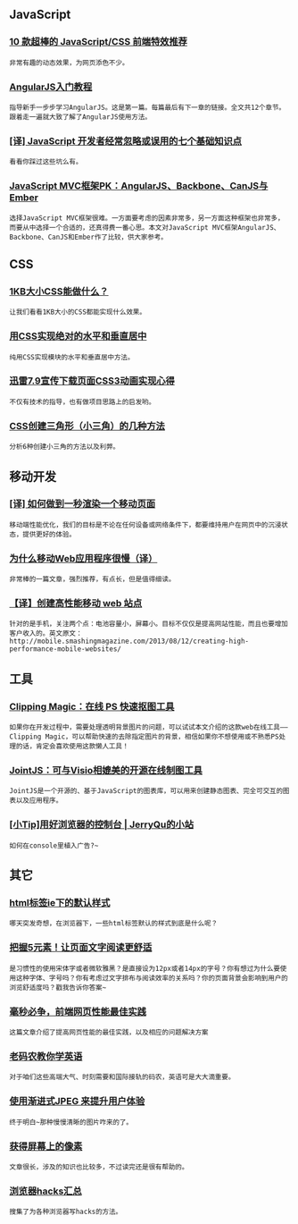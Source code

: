 
## JavaScript

### [10 款超棒的 JavaScript/CSS 前端特效推荐](http://www.iteye.com/news/28046)

    非常有趣的动态效果，为网页添色不少。

### [AngularJS入门教程](http://www.angularjs.cn/#/A003)

    指导新手一步步学习AngularJS。这是第一篇。每篇最后有下一章的链接。全文共12个章节。跟着走一遍就大致了解了AngularJS使用方法。

### [[译] JavaScript 开发者经常忽略或误用的七个基础知识点](https://github.com/cssmagic/blog/issues/21)

    看看你踩过这些坑么有。

### [JavaScript MVC框架PK：AngularJS、Backbone、CanJS与Ember](http://www.csdn.net/article/2013-04-25/2815032-A-Comparison-of-Angular-Backbone-CanJS-and-Ember)

    选择JavaScript MVC框架很难。一方面要考虑的因素非常多，另一方面这种框架也非常多，而要从中选择一个合适的，还真得费一番心思。本文对JavaScript MVC框架AngularJS、Backbone、CanJS和Ember作了比较，供大家参考。

## CSS

### [1KB大小CSS能做什么？](http://css1k.com/)

    让我们看看1KB大小的CSS都能实现什么效果。

### [用CSS实现绝对的水平和垂直居中](http://coding.smashingmagazine.com/2013/08/09/absolute-horizontal-vertical-centering-css/)

    纯用CSS实现模块的水平和垂直居中方法。

### [迅雷7.9宣传下载页面CSS3动画实现心得](http://cued.xunlei.com/log068)

    不仅有技术的指导，也有做项目思路上的启发哟。

### [CSS创建三角形（小三角）的几种方法](http://www.daqianduan.com/css-arrow-3/)

    分析6种创建小三角的方法以及利弊。

## 移动开发

### [[译] 如何做到一秒渲染一个移动页面](https://github.com/cssmagic/blog/issues/20)

    移动端性能优化，我们的目标是不论在任何设备或网络条件下，都要维持用户在网页中的沉浸状态，提供更好的体验。

### [为什么移动Web应用程序很慢（译）](http://www.cnblogs.com/codemood/p/3213459.html)

    非常棒的一篇文章，强烈推荐，有点长，但是值得细读。

### [【译】创建高性能移动 web 站点](http://www.oschina.net/translate/creating-high-performance-mobile-websites)

    针对的是手机，关注两个点：电池容量小，屏幕小。目标不仅仅是提高网站性能，而且也要增加客户收入的。英文原文：http://mobile.smashingmagazine.com/2013/08/12/creating-high-performance-mobile-websites/

## 工具

### [Clipping Magic：在线 PS 快速抠图工具](http://www.iteye.com/news/27928)

    如果你在开发过程中，需要处理透明背景图片的问题，可以试试本文介绍的这款web在线工具——Clipping Magic，可以帮助快速的去除指定图片的背景，相信如果你不想使用或不熟悉PS处理的话，肯定会喜欢使用这款懒人工具！

### [JointJS：可与Visio相媲美的开源在线制图工具](http://www.iteye.com/news/28111)

    JointJS是一个开源的、基于JavaScript的图表库，可以用来创建静态图表、完全可交互的图表以及应用程序。

### [[小Tip]用好浏览器的控制台 | JerryQu的小站](http://www.imququ.com/post/about-browser-devtools-console.html)

    如何在console里植入广告?~

## 其它

### [html标签ie下的默认样式](http://www.iecss.com/)

    哪天突发奇想，在浏览器下，一些html标签默认的样式到底是什么呢？

### [把握5元素！让页面文字阅读更舒适](http://mux.baidu.com/?p=4943)

    是习惯性的使用宋体字或者微软雅黑？是直接设为12px或者14px的字号？你有想过为什么要使用这种字体、字号吗？你有考虑过文字排布与阅读效率的关系吗？你的页面背景会影响到用户的浏览舒适度吗？戳我告诉你答案~

### [毫秒必争，前端网页性能最佳实践](http://www.cnblogs.com/developersupport/p/webpage-performance-best-practices.html)

    这篇文章介绍了提高网页性能的最佳实践，以及相应的问题解决方案

### [老码农教你学英语](http://blog.jobbole.com/45296/)

    对于咱们这些高端大气、时刻需要和国际接轨的码农，英语可是大大滴重要。

### [使用渐进式JPEG 来提升用户体验](http://blog.jobbole.com/44038/)

    终于明白~那种慢慢清晰的图片咋来的了。

### [获得屏幕上的像素](http://www.cocoachina.com/applenews/devnews/2013/0813/6781.html)

    文章很长，涉及的知识也比较多，不过读完还是很有帮助的。

### [浏览器hacks汇总](http://browserhacks.com/)

    搜集了为各种浏览器写hacks的方法。
